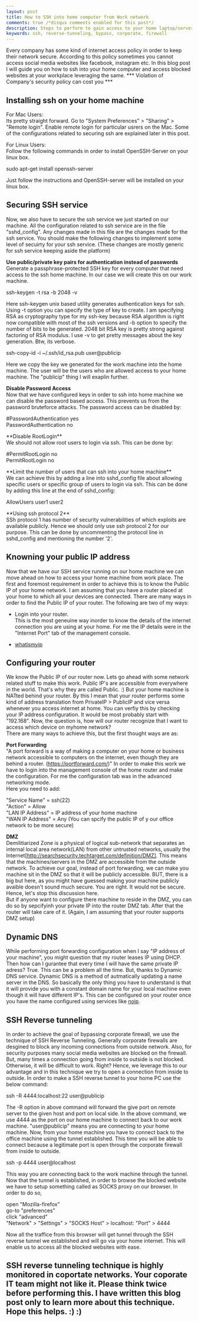 ```yaml
---
layout: post
title: How to SSH into home computer from Work network
comments: true /*disqus comments enabled for this post*/
description: Steps to perform to gain access to your home laptop/server from work machine
keywords: ssh, reverse-tunneling, bypass, corporate, firewall
---
```


Every company has some kind of internet access policy in order to keep their network secure. According to this policy sometimes you cannot access social media websites like facebook, instagram etc. In this blog post I will guide you on how to ssh into your home computer and access blocked websites at your workplace leveraging the same. *** Violation of Company's security policy can cost you ***

## Installing ssh on your home machine

For Mac Users:<br>
Its pretty straight forward. Go to "System Preferences" > "Sharing" > "Remote login". Enable remote login for particular usrers on the Mac. Some of the configurations related to securing ssh are explained later in this post. 

For Linux Users:<br>
Follow the following commands in order to install OpenSSH-Server on your linux box.<br>
<p class="message"> 
sudo apt-get install openssh-server
</p>
Just follow the instructions and OpenSSH-server will be installed on your linux box. 

## Securing SSH service
Now, we also have to secure the ssh service we just started on our machine. All the configuration related to ssh service are in the file "sshd_config". Any changes made in this file are the changes made for the ssh service.
You should make the following changes to implement some level of secuirty for your ssh service. (These changes are mostly generic for ssh service keeping aside the platform) <br>

**Use public/private key pairs for authentication instead of passwords**
Generate a passphrase-protected SSH key for every computer that need access to the ssh home machine. In our case we will create this on our work machine.
<p class="message">
ssh-keygen -t rsa -b 2048 -v 
</p>
Here ssh-keygen unix based utility generates authentication keys for ssh. Using -t option you can specify the type of key to create. I am specifying RSA as cryptography type for my ssh-key because RSA algorithm is right now compatible with most of the ssh versions and -b option to specify the number of bits to be generated. 2048 bit RSA key is pretty strong against factoring of RSA modulus. I use -v to get pretty messages about the key generation. Btw, its verbose. <br>
<p class="message">
ssh-copy-id -i ~/.ssh/id_rsa.pub user@publicip
</p>
Here we copy the key we generated for the work machine into the home machine. The user will be the users who are allowed access to your home machine. The "publicip" thing I will exaplin further.<br> 

**Disable Password Access**<br>
Now that we have configured keys in order to ssh into home machine we can disable the password based access. This prevents us from the password bruteforce attacks.
The password access can be disabled by:<br>
<p class="message">
#PasswordAuthentication yes<br>
PasswordAuthentication no
</p>
**Disable RootLogin**<br>
We should not allow root users to login via ssh. This can be done by: <br>
<p class="message">
#PermitRootLogin no <br>
PermitRootLogin no
</p>
**Limit the number of users that can ssh into your home machine** <br>
We can achieve this by adding a line into sshd_config file about allowing specific users or specific group of users to login via ssh.
This can be done by adding this line at the end of sshd_config: <br>
<p class="message">
AllowUsers user1 user2
</p>
**Using ssh protocol 2** <br>
SSh protocol 1 has number of security vulnerabilities of which exploits are available publicly. Hence we should only use ssh protocol 2 for our purpose.
This can be done by uncommenting the protocol line in sshd_config and mentioning the number '2'.

## Knowning your public IP address 
Now that we have our SSH service running on our home machine we can move ahead on how to access your home machine from work place. The first and foremost requirement in order to achieve this is to know the Public IP of your home network. I am assuming that you have a router placed at your home to which all your devices are connected. There are many ways in order to find the Public IP of your router. The following are two of my ways:

*  Login into your router. <br>
	This is the most geneuine way inorder to know the details of the internet connection you are using at your home. For me the IP details were in the "Internet Port" tab of the management console.<br> 

*  [whatismyip](https://www.whatismyip.com/) <br>

## Configuring your router
We know the Public IP of our router now. Lets go ahead with some network related stuff to make this work. 
Public IP's are accessible from everywhere in the world. That's why they are called Public. :)
But your home machine is NATted behind your router. By this I mean that your router performs some kind of address translation from PrivateIP > PublicIP and vice versa whenever you access internet at home. You can verfiy this by checking your IP address configuration. It would be most probably start with "192.168". Now, the question is, how will our router recognize that I want to access which device on myhome network? <br>
There are many ways to achieve this, but the first thought ways are as:

**Port Forwarding**<br>
"A port forward is a way of making a computer on your home or business network accessible to computers on the internet, even though they are behind a router. (https://portforward.com/)"
In order to make this work we have to login into the management console of the home router and make the configuration. 
For me the configuration tab was in the advanced networking mode. <br>
Here you need to add: <br>
<p class="message">
"Service Name" = ssh(22) <br>
"Action" = Allow <br>
"LAN IP Address" = IP address of your home machine <br>
"WAN IP Address" = Any (You can spcify the public IP of y our office network to be more secure) <br>
</p>

**DMZ**<br>
Demilitiarized Zone is a physical of logical sub-network that separates an internal local area network(LAN) from other untrusted networks, usually the Internet[http://searchsecurity.techtarget.com/definition/DMZ]. This means that the machines/servers in the DMZ are accessible from the outside network. To achieve our goal, instead of port forwarding, we can make you machine sit in the DMZ so that it will be publicly accessible. BUT, there is a big but here, as you might have guessed making your machine publicly avaible doesn't sound much secure. You are right. It would not be secure. Hence, let's stop this discussion here. <br>
But if anyone want to configure there machine to reside in the DMZ, you can do so by sepcifyinh your private IP into the router DMZ tab. After that the router will take care of it. (Again, I am assuming that your router supports DMZ setup)<br>

## Dynamic DNS
While performing port forwarding configuration when I say "IP address of your machine", you might question that my router leases IP using DHCP. Then how can I gurantee that every time I will have the same private IP adress? True. This can be a problem all the time. But, thanks to Dynamic DNS service. Dynamic DNS is a method of autmatically updating a name server in the DNS. So basically the only thing you have to understand is that it will provide you with a constant domain name for your local machine even though it will have different IP's. This can be configured on your router once you have the name configured using services like [noip](https://www.noip.com/free).

## SSH Reverse tunneling
In order to achieve the goal of bypassing corporate firewall, we use the technique of SSH Reverse Tunneling. Generally corporate firewalls are desgined to block any incoming connections from outside network. Also, for security purposes many social media websites are blocked on the firewall. But, many times a connection going from inside to outside is not blocked. Otherwise, it will be difficult to work. Right? 
Hence, we leverage this to our advantage and in this technique we try to open a connection from inside to outside.
In order to make a SSH reverse tunnel to your home PC use the below command: 
<p class="message">
ssh -R 4444:localhost:22 user@publicip
</p>
The -R option in above command will forward the give port on remote server to the given host and port on local side. In the above command, we use 4444 as the port on our home machine to connect back to our work machine. "user@publicip" means you are connecting to your home machine. 
Now, from your home machine you have to connect back to the office machine using the tunnel established. This time you will be able to connect because a legitimate port is open through the corporate firewall from inside to outside. 
<p class="message">
ssh -p 4444 user@localhost
</p>
This way you are connecting back to the work machine through the tunnel.
Now that the tunnel is established, in order to browse the blocked website we have to setup something called as SOCKS proxy on our browser. 
In order to do so, 
<p class="message">
open "Mozilla-firefox"<br>
go-to "preferences"<br>
click "advanced"<br>
"Network" > "Settings" > "SOCKS Host" > localhost: "Port" > 4444
</p>
Now all the traffice from this browser will get tunnel through the SSH reverse tunnel we established and will go via your home internet. 
This will enable us to access all the blocked websites with ease.

## SSH reverse tunneling technique is highly monitored in coportate networks. Your coporate IT team might not like it. Please think twice before performing this. I have written this blog post only to learn more about this technique. Hope this helps. :) :)




